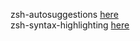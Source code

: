 zsh-autosuggestions [here](https://github.com/zsh-users/zsh-autosuggestions)  
zsh-syntax-highlighting [here](https://github.com/zsh-users/zsh-syntax-highlighting)
